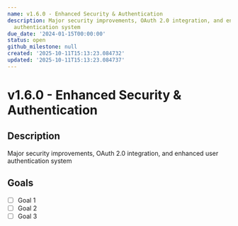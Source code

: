 ```yaml
---
name: v1.6.0 - Enhanced Security & Authentication
description: Major security improvements, OAuth 2.0 integration, and enhanced user
  authentication system
due_date: '2024-01-15T00:00:00'
status: open
github_milestone: null
created: '2025-10-11T15:13:23.084732'
updated: '2025-10-11T15:13:23.084737'
---
```


# v1.6.0 - Enhanced Security & Authentication

## Description

Major security improvements, OAuth 2.0 integration, and enhanced user authentication system

## Goals

- [ ] Goal 1
- [ ] Goal 2
- [ ] Goal 3